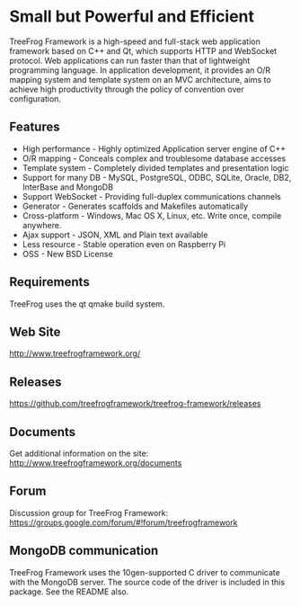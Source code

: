 Small but Powerful and Efficient
================================

TreeFrog Framework is a high-speed and full-stack web application framework
based on C++ and Qt, which supports HTTP and WebSocket protocol. Web
applications can run faster than that of lightweight programming language.
In application development, it provides an O/R mapping system and template
system on an MVC architecture, aims to achieve high productivity through the
policy of convention over configuration.

Features
--------
 * High performance  - Highly optimized Application server engine of C++
 * O/R mapping  - Conceals complex and troublesome database accesses
 * Template system  - Completely divided templates and presentation logic
 * Support for many DB  - MySQL, PostgreSQL, ODBC, SQLite, Oracle, DB2,
                          InterBase and MongoDB
 * Support WebSocket  - Providing full-duplex communications channels
 * Generator  - Generates scaffolds and Makefiles automatically
 * Cross-platform  - Windows, Mac OS X, Linux, etc. Write once, compile
                     anywhere.
 * Ajax support  - JSON, XML and Plain text available
 * Less resource  -  Stable operation even on Raspberry Pi
 * OSS  - New BSD License

Requirements
------------
TreeFrog uses the qt qmake build system.

Web Site
--------
 http://www.treefrogframework.org/

Releases
--------
 https://github.com/treefrogframework/treefrog-framework/releases

Documents
---------
 Get additional information on the site:
 http://www.treefrogframework.org/documents

Forum
-----
 Discussion group for TreeFrog Framework:
 https://groups.google.com/forum/#!forum/treefrogframework

MongoDB communication
---------------------
TreeFrog Framework uses the 10gen-supported C driver to communicate with the
MongoDB server. The source code of the driver is included in this package.
See the README also.
